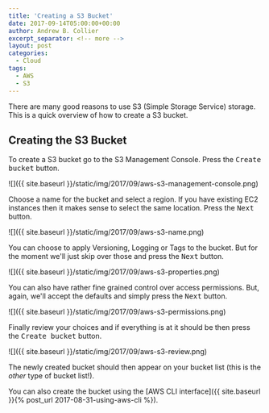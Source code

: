 ```yaml
---
title: 'Creating a S3 Bucket'
date: 2017-09-14T05:00:00+00:00
author: Andrew B. Collier
excerpt_separator: <!-- more -->
layout: post
categories:
  - Cloud
tags:
  - AWS
  - S3
---
```


There are many good reasons to use S3 (Simple Storage Service) storage. This is a quick overview of how to create a S3 bucket.

<!-- more -->

## Creating the S3 Bucket

To create a S3 bucket go to the S3 Management Console. Press the <kbd class="bg-primary nobreak">Create bucket</kbd> button.

![]({{ site.baseurl }}/static/img/2017/09/aws-s3-management-console.png)

Choose a name for the bucket and select a region. If you have existing EC2 instances then it makes sense to select the same location. Press the <kbd class="bg-primary nobreak">Next</kbd> button.

![]({{ site.baseurl }}/static/img/2017/09/aws-s3-name.png)

You can choose to apply Versioning, Logging or Tags to the bucket. But for the moment we'll just skip over those and press the <kbd class="bg-primary nobreak">Next</kbd> button.

![]({{ site.baseurl }}/static/img/2017/09/aws-s3-properties.png)

You can also have rather fine grained control over access permissions. But, again, we'll accept the defaults and simply press the <kbd class="bg-primary nobreak">Next</kbd> button.

![]({{ site.baseurl }}/static/img/2017/09/aws-s3-permissions.png)

Finally review your choices and if everything is at it should be then press the <kbd class="bg-primary nobreak">Create bucket</kbd> button.

![]({{ site.baseurl }}/static/img/2017/09/aws-s3-review.png)

The newly created bucket should then appear on your bucket list (this is the *other* type of bucket list!).

You can also create the bucket using the [AWS CLI interface]({{ site.baseurl }}{% post_url 2017-08-31-using-aws-cli %}).